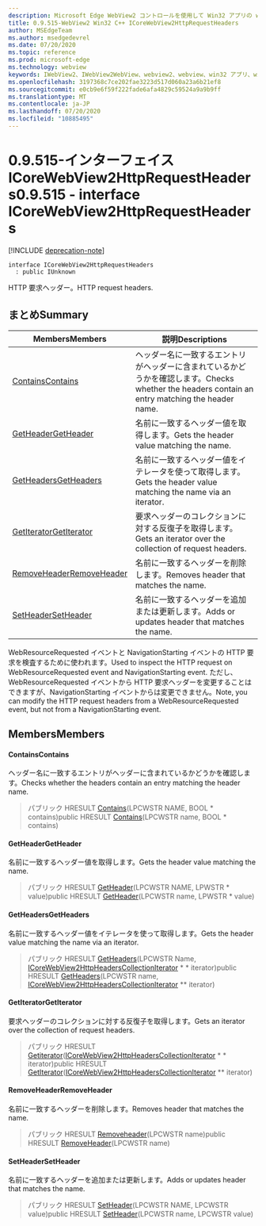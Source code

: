 ```yaml
---
description: Microsoft Edge WebView2 コントロールを使用して Win32 アプリの web コンテンツをホストする
title: 0.9.515-WebView2 Win32 C++ ICoreWebView2HttpRequestHeaders
author: MSEdgeTeam
ms.author: msedgedevrel
ms.date: 07/20/2020
ms.topic: reference
ms.prod: microsoft-edge
ms.technology: webview
keywords: IWebView2、IWebView2WebView、webview2、webview、win32 アプリ、win32、edge、ICoreWebView2、ICoreWebView2Controller、browser control、edge html
ms.openlocfilehash: 3197368c7ce202fae3223d517d060a23a6b21ef8
ms.sourcegitcommit: e0cb9e6f59f222fade6afa4829c59524a9a9b9ff
ms.translationtype: MT
ms.contentlocale: ja-JP
ms.lasthandoff: 07/20/2020
ms.locfileid: "10885495"
---
```

# <span data-ttu-id="15d78-104">0.9.515-インターフェイス ICoreWebView2HttpRequestHeaders</span><span class="sxs-lookup"><span data-stu-id="15d78-104">0.9.515 - interface ICoreWebView2HttpRequestHeaders</span></span> 

[!INCLUDE [deprecation-note](../../includes/deprecation-note.md)]

```
interface ICoreWebView2HttpRequestHeaders
  : public IUnknown
```

<span data-ttu-id="15d78-105">HTTP 要求ヘッダー。</span><span class="sxs-lookup"><span data-stu-id="15d78-105">HTTP request headers.</span></span>

## <span data-ttu-id="15d78-106">まとめ</span><span class="sxs-lookup"><span data-stu-id="15d78-106">Summary</span></span>

 <span data-ttu-id="15d78-107">Members</span><span class="sxs-lookup"><span data-stu-id="15d78-107">Members</span></span>                        | <span data-ttu-id="15d78-108">説明</span><span class="sxs-lookup"><span data-stu-id="15d78-108">Descriptions</span></span>
--------------------------------|---------------------------------------------
[<span data-ttu-id="15d78-109">Contains</span><span class="sxs-lookup"><span data-stu-id="15d78-109">Contains</span></span>](#contains) | <span data-ttu-id="15d78-110">ヘッダー名に一致するエントリがヘッダーに含まれているかどうかを確認します。</span><span class="sxs-lookup"><span data-stu-id="15d78-110">Checks whether the headers contain an entry matching the header name.</span></span>
[<span data-ttu-id="15d78-111">GetHeader</span><span class="sxs-lookup"><span data-stu-id="15d78-111">GetHeader</span></span>](#getheader) | <span data-ttu-id="15d78-112">名前に一致するヘッダー値を取得します。</span><span class="sxs-lookup"><span data-stu-id="15d78-112">Gets the header value matching the name.</span></span>
[<span data-ttu-id="15d78-113">GetHeaders</span><span class="sxs-lookup"><span data-stu-id="15d78-113">GetHeaders</span></span>](#getheaders) | <span data-ttu-id="15d78-114">名前に一致するヘッダー値をイテレータを使って取得します。</span><span class="sxs-lookup"><span data-stu-id="15d78-114">Gets the header value matching the name via an iterator.</span></span>
[<span data-ttu-id="15d78-115">GetIterator</span><span class="sxs-lookup"><span data-stu-id="15d78-115">GetIterator</span></span>](#getiterator) | <span data-ttu-id="15d78-116">要求ヘッダーのコレクションに対する反復子を取得します。</span><span class="sxs-lookup"><span data-stu-id="15d78-116">Gets an iterator over the collection of request headers.</span></span>
[<span data-ttu-id="15d78-117">RemoveHeader</span><span class="sxs-lookup"><span data-stu-id="15d78-117">RemoveHeader</span></span>](#removeheader) | <span data-ttu-id="15d78-118">名前に一致するヘッダーを削除します。</span><span class="sxs-lookup"><span data-stu-id="15d78-118">Removes header that matches the name.</span></span>
[<span data-ttu-id="15d78-119">SetHeader</span><span class="sxs-lookup"><span data-stu-id="15d78-119">SetHeader</span></span>](#setheader) | <span data-ttu-id="15d78-120">名前に一致するヘッダーを追加または更新します。</span><span class="sxs-lookup"><span data-stu-id="15d78-120">Adds or updates header that matches the name.</span></span>

<span data-ttu-id="15d78-121">WebResourceRequested イベントと NavigationStarting イベントの HTTP 要求を検査するために使われます。</span><span class="sxs-lookup"><span data-stu-id="15d78-121">Used to inspect the HTTP request on WebResourceRequested event and NavigationStarting event.</span></span> <span data-ttu-id="15d78-122">ただし、WebResourceRequested イベントから HTTP 要求ヘッダーを変更することはできますが、NavigationStarting イベントからは変更できません。</span><span class="sxs-lookup"><span data-stu-id="15d78-122">Note, you can modify the HTTP request headers from a WebResourceRequested event, but not from a NavigationStarting event.</span></span>

## <span data-ttu-id="15d78-123">Members</span><span class="sxs-lookup"><span data-stu-id="15d78-123">Members</span></span>

#### <span data-ttu-id="15d78-124">Contains</span><span class="sxs-lookup"><span data-stu-id="15d78-124">Contains</span></span> 

<span data-ttu-id="15d78-125">ヘッダー名に一致するエントリがヘッダーに含まれているかどうかを確認します。</span><span class="sxs-lookup"><span data-stu-id="15d78-125">Checks whether the headers contain an entry matching the header name.</span></span>

> <span data-ttu-id="15d78-126">パブリック HRESULT [Contains](#contains)(LPCWSTR NAME, BOOL \* contains)</span><span class="sxs-lookup"><span data-stu-id="15d78-126">public HRESULT [Contains](#contains)(LPCWSTR name, BOOL \* contains)</span></span>

#### <span data-ttu-id="15d78-127">GetHeader</span><span class="sxs-lookup"><span data-stu-id="15d78-127">GetHeader</span></span> 

<span data-ttu-id="15d78-128">名前に一致するヘッダー値を取得します。</span><span class="sxs-lookup"><span data-stu-id="15d78-128">Gets the header value matching the name.</span></span>

> <span data-ttu-id="15d78-129">パブリック HRESULT [GetHeader](#getheader)(LPCWSTR NAME, LPWSTR \* value)</span><span class="sxs-lookup"><span data-stu-id="15d78-129">public HRESULT [GetHeader](#getheader)(LPCWSTR name, LPWSTR \* value)</span></span>

#### <span data-ttu-id="15d78-130">GetHeaders</span><span class="sxs-lookup"><span data-stu-id="15d78-130">GetHeaders</span></span> 

<span data-ttu-id="15d78-131">名前に一致するヘッダー値をイテレータを使って取得します。</span><span class="sxs-lookup"><span data-stu-id="15d78-131">Gets the header value matching the name via an iterator.</span></span>

> <span data-ttu-id="15d78-132">パブリック HRESULT [GetHeaders](#getheaders)(LPCWSTR Name, [ICoreWebView2HttpHeadersCollectionIterator](icorewebview2httpheaderscollectioniterator.md) \* \* iterator)</span><span class="sxs-lookup"><span data-stu-id="15d78-132">public HRESULT [GetHeaders](#getheaders)(LPCWSTR name, [ICoreWebView2HttpHeadersCollectionIterator](icorewebview2httpheaderscollectioniterator.md) \*\* iterator)</span></span>

#### <span data-ttu-id="15d78-133">GetIterator</span><span class="sxs-lookup"><span data-stu-id="15d78-133">GetIterator</span></span> 

<span data-ttu-id="15d78-134">要求ヘッダーのコレクションに対する反復子を取得します。</span><span class="sxs-lookup"><span data-stu-id="15d78-134">Gets an iterator over the collection of request headers.</span></span>

> <span data-ttu-id="15d78-135">パブリック HRESULT [Getiterator](#getiterator)([ICoreWebView2HttpHeadersCollectionIterator](icorewebview2httpheaderscollectioniterator.md) \* \* iterator)</span><span class="sxs-lookup"><span data-stu-id="15d78-135">public HRESULT [GetIterator](#getiterator)([ICoreWebView2HttpHeadersCollectionIterator](icorewebview2httpheaderscollectioniterator.md) \*\* iterator)</span></span>

#### <span data-ttu-id="15d78-136">RemoveHeader</span><span class="sxs-lookup"><span data-stu-id="15d78-136">RemoveHeader</span></span> 

<span data-ttu-id="15d78-137">名前に一致するヘッダーを削除します。</span><span class="sxs-lookup"><span data-stu-id="15d78-137">Removes header that matches the name.</span></span>

> <span data-ttu-id="15d78-138">パブリック HRESULT [Removeheader](#removeheader)(LPCWSTR name)</span><span class="sxs-lookup"><span data-stu-id="15d78-138">public HRESULT [RemoveHeader](#removeheader)(LPCWSTR name)</span></span>

#### <span data-ttu-id="15d78-139">SetHeader</span><span class="sxs-lookup"><span data-stu-id="15d78-139">SetHeader</span></span> 

<span data-ttu-id="15d78-140">名前に一致するヘッダーを追加または更新します。</span><span class="sxs-lookup"><span data-stu-id="15d78-140">Adds or updates header that matches the name.</span></span>

> <span data-ttu-id="15d78-141">パブリック HRESULT [SetHeader](#setheader)(LPCWSTR NAME, LPCWSTR value)</span><span class="sxs-lookup"><span data-stu-id="15d78-141">public HRESULT [SetHeader](#setheader)(LPCWSTR name, LPCWSTR value)</span></span>

